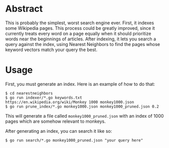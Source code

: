 # Abstract

This is probably the simplest, worst search engine ever. First, it indexes some Wikipedia pages. This process could be greatly improved, since it currently treats every word on a page equally when it should prioritize words near the beginnings of articles. After indexing, it lets you search a query against the index, using Nearest Neighbors to find the pages whose keyword vectors match your query the best.

# Usage

First, you must generate an index. Here is an example of how to do that:

    $ cd nearestneighbors
    $ go run indexer/*.go keywords.txt https://en.wikipedia.org/wiki/Monkey 1000 monkey1000.json
    $ go run prune_index/*.go monkey1000.json monkey1000_pruned.json 0.2

This will generate a file called `monkey1000_pruned.json` with an index of 1000 pages which are somehow relevant to monkeys.

After generating an index, you can search it like so:

    $ go run search/*.go monkey1000_pruned.json "your query here"
